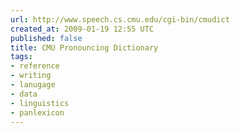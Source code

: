 ```yaml
---
url: http://www.speech.cs.cmu.edu/cgi-bin/cmudict
created_at: 2009-01-19 12:55 UTC
published: false
title: CMU Pronouncing Dictionary
tags:
- reference
- writing
- lanugage
- data
- linguistics
- panlexicon
---
```



